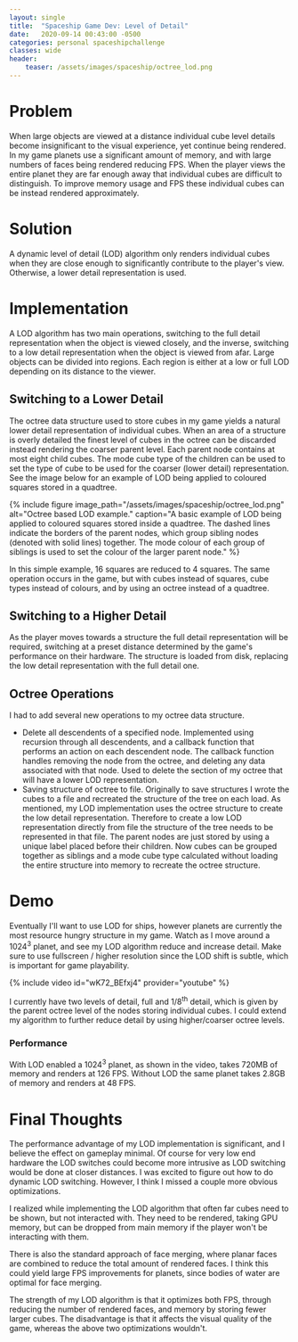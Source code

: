 ```yaml
---
layout: single
title:  "Spaceship Game Dev: Level of Detail"
date:   2020-09-14 00:43:00 -0500
categories: personal spaceshipchallenge
classes: wide
header:
    teaser: /assets/images/spaceship/octree_lod.png
---
```


# Problem
When large objects are viewed at a distance individual cube level details become insignificant to the visual experience, yet continue being rendered. In my game planets use a significant amount of memory, and with large numbers of faces being rendered reducing FPS. When the player views the entire planet they are far enough away that individual cubes are difficult to distinguish. To improve memory usage and FPS these individual cubes can be instead rendered approximately.

# Solution
A dynamic level of detail (LOD) algorithm only renders individual cubes when they are close enough to significantly contribute to the player's view. Otherwise, a lower detail representation is used.

# Implementation
A LOD algorithm has two main operations, switching to the full detail representation when the object is viewed closely, and the inverse, switching to a low detail representation when the object is viewed from afar. Large objects can be divided into regions. Each region is either at a low or full LOD depending on its distance to the viewer.
## Switching to a Lower Detail
The octree data structure used to store cubes in my game yields a natural lower detail representation of individual cubes. When an area of a structure is overly detailed the finest level of cubes in the octree can be discarded instead rendering the coarser parent level. Each parent node contains at most eight child cubes. The mode cube type of the children can be used to set the type of cube to be used for the coarser (lower detail) representation. See the image below for an example of LOD being applied to coloured squares stored in a quadtree.

{% include figure image_path="/assets/images/spaceship/octree_lod.png" alt="Octree based LOD example." caption="A basic example of LOD being applied to coloured squares stored inside a quadtree. The dashed lines indicate the borders of the parent nodes, which group sibling nodes (denoted with solid lines) together. The mode colour of each group of siblings is used to set the colour of the larger parent node." %}

In this simple example, 16 squares are reduced to 4 squares. The same operation occurs in the game, but with cubes instead of squares, cube types instead of colours, and by using an octree instead of a quadtree.

## Switching to a Higher Detail
As the player moves towards a structure the full detail representation will be required, switching at a preset distance determined by the game's performance on their hardware. The structure is loaded from disk, replacing the low detail representation with the full detail one.

## Octree Operations
I had to add several new operations to my octree data structure.
* Delete all descendents of a specified node. Implemented using recursion through all descendents, and a callback function that performs an action on each descendent node. The callback function handles removing the node from the octree, and deleting any data associated with that node. Used to delete the section of my octree that will have a lower LOD representation.
* Saving structure of octree to file. Originally to save structures I wrote the cubes to a file and recreated the structure of the tree on each load. As mentioned, my LOD implementation uses the octree structure to create the low detail representation. Therefore to create a low LOD representation directly from file the structure of the tree needs to be represented in that file. The parent nodes are just stored by using a unique label placed before their children. Now cubes can be grouped together as siblings and a mode cube type calculated without loading the entire structure into memory to recreate the octree structure.

# Demo
Eventually I'll want to use LOD for ships, however planets are currently the most resource hungry structure in my game. Watch as I move around a 1024<sup>3</sup> planet, and see my LOD algorithm reduce and increase detail. Make sure to use fullscreen / higher resolution since the LOD shift is subtle, which is important for game playability.

{% include video id="wK72_BEfxj4" provider="youtube" %}

I currently have two levels of detail, full and 1/8<sup>th</sup> detail, which is given by the parent octree level of the nodes storing individual cubes. I could extend my algorithm to further reduce detail by using higher/coarser octree levels.

### Performance
With LOD enabled a 1024<sup>3</sup> planet, as shown in the video, takes 720MB of memory and renders at 126 FPS. Without LOD the same planet takes 2.8GB of memory and renders at 48 FPS.

# Final Thoughts
The performance advantage of my LOD implementation is significant, and I believe the effect on gameplay minimal. Of course for very low end hardware the LOD switches could become more intrusive as LOD switching would be done at closer distances. I was excited to figure out how to do dynamic LOD switching. However, I think I missed a couple more obvious optimizations. 

I realized while implementing the LOD algorithm that often far cubes need to be shown, but not interacted with. They need to be rendered, taking GPU memory, but can be dropped from main memory if the player won't be interacting with them.

There is also the standard approach of face merging, where planar faces are combined to reduce the total amount of rendered faces. I think this could yield large FPS improvements for planets, since bodies of water are optimal for face merging.

The strength of my LOD algorithm is that it optimizes both FPS, through reducing the number of rendered faces, and memory by storing fewer larger cubes. The disadvantage is that it affects the visual quality of the game, whereas the above two optimizations wouldn't.
